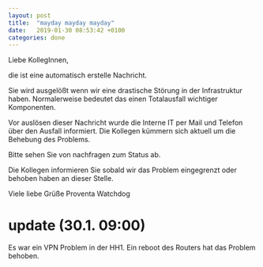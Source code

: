 ```yaml
---
layout: post
title:  "mayday mayday mayday"
date:   2019-01-30 08:53:42 +0100
categories: done
---
```


Liebe KollegInnen,

die ist eine automatisch erstelle Nachricht.

Sie wird ausgelößt wenn wir eine drastische Störung in der Infrastruktur haben.
Normalerweise bedeutet das einen Totalausfall wichtiger Komponenten.

Vor auslösen dieser Nachricht wurde die Interne IT per Mail und Telefon über den Ausfall informiert.
Die Kollegen kümmern sich aktuell um die Behebung des Problems.

Bitte sehen Sie von nachfragen zum Status ab.

Die Kollegen informieren Sie sobald wir das Problem eingegrenzt oder behoben haben an dieser Stelle.

Viele liebe Grüße
Proventa Watchdog

update (30.1. 09:00)
====================

Es war ein VPN Problem in der HH1. Ein reboot des Routers hat das Problem behoben.
